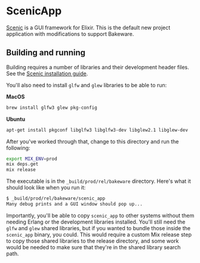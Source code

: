 # ScenicApp

[Scenic](https://github.com/boydm/scenic) is a GUI framework for Elixir. This is
the default new project application with modifications to support Bakeware.

## Building and running

Building requires a number of libraries and their development header files. See
the [Scenic installation
guide](https://hexdocs.pm/scenic/install_dependencies.html#content).

You'll also need to install `glfw` and `glew` libraries to be able to run:

**MacOS**

```sh
brew install glfw3 glew pkg-config
```

**Ubuntu**

```sh
apt-get install pkgconf libglfw3 libglfw3-dev libglew2.1 libglew-dev
```

After you've worked through that, change to this directory and run the following:

```sh
export MIX_ENV=prod
mix deps.get
mix release
```

The executable is in the `_build/prod/rel/bakeware` directory. Here's what it
should look like when you run it:

```sh
$ _build/prod/rel/bakeware/scenic_app
Many debug prints and a GUI window should pop up...
```

Importantly, you'll be able to copy `scenic_app` to other systems without them
needing Erlang or the development libraries installed. You'll still need the
`glfw` and `glew` shared libraries, but if you wanted to bundle those inside the
`scenic_app` binary, you could. This would require a custom Mix release step to
copy those shared libraries to the release directory, and some work would be
needed to make sure that they're in the shared library search path.
